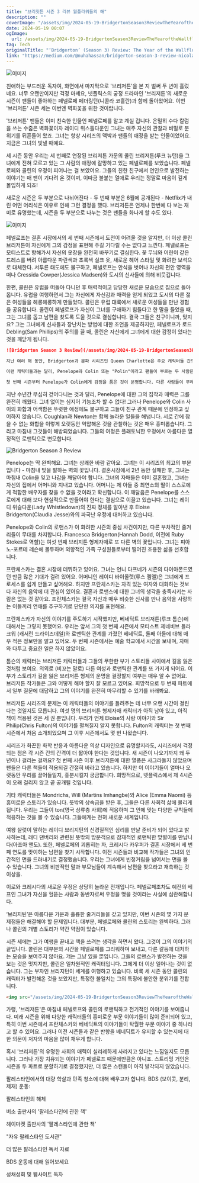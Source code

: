 ```yaml
---
title: "브리짓튼 시즌 3 리뷰 월플라워들의 해"
description: ""
coverImage: "/assets/img/2024-05-19-BridgertonSeason3ReviewTheYearoftheWallflowers_0.png"
date: 2024-05-19 00:07
ogImage: 
  url: /assets/img/2024-05-19-BridgertonSeason3ReviewTheYearoftheWallflowers_0.png
tag: Tech
originalTitle: "‘Bridgerton’ (Season 3) Review: The Year of the Wallflowers"
link: "https://medium.com/@nuhahassan/bridgerton-season-3-review-nicola-coughlan-d4ae010cde36"
---
```



![이미지](/assets/img/2024-05-19-BridgertonSeason3ReviewTheYearoftheWallflowers_0.png) 

친애하는 부드러운 독자여, 화면에서 마지막으로 '브리저튼'을 본 지 벌써 두 년이 흘렀네요. 너무 오랜만이지만 걱정 마세요, 넷플릭스의 궁정 드라마인 '브리저튼'의 새로운 시즌이 팬들이 좋아하는 페넬로페 페더링턴(니콜라 코흘란)과 함께 돌아왔어요. 이번 '브리저튼' 시즌 세는 이번엔 벽화꽃을 위한 것이랍니다.

'브리저튼' 팬들은 이미 친숙한 인물인 페넬로페를 알고 계실 겁니다. 은밀히 수다 칼럼을 쓰는 수줍은 벽화꽃이자 레이디 위스틀다운인 그녀는 매주 자신의 관찰과 비밀로 분위기를 뒤흔들어 왔죠. 그녀는 항상 시리즈의 맥박과 팬들의 애정을 받는 인물이었어요. 지금은 그녀의 빛낼 때예요.

세 시즌 동안 우리는 세 번째로 연장된 브리저튼 가문의 콜린 브리저튼(루크 뉴턴)을 그녀에게 전혀 모르고 있는 그 사람의 애정에 갈망하고 있는 페넬로페를 보았습니다. 페넬로페와 콜린의 우정이 피어나는 걸 보았어요. 그들의 친한 친구에서 연인으로 발전하는 이야기는 매 팬이 기다려 온 것이며, 이따금 불붙는 열애로 우리는 정말로 마음이 깊게 몰입하게 되죠!

<div class="content-ad"></div>

새로운 시즌은 두 부분으로 나뉘어진다 - 두 번째 부분은 6월에 공개된다 - Netflix가 내린 어떤 어리석은 이유로 인해 그런 결정을 했다. 브리저튼은 언제나 한번에 다 보는 재미로 유명했는데, 시즌을 두 부분으로 나누는 것은 팬들을 화나게 할 수도 있다.

![이미지](/assets/img/2024-05-19-BridgertonSeason3ReviewTheYearoftheWallflowers_1.png)

페넬로프는 결혼 시장에서의 세 번째 시즌에서 도전이 어려울 것을 알지만, 더 이상 콜린 브리저튼이 자신에게 그의 감정을 표현해 주길 기다릴 수는 없다고 느낀다. 페넬로프는 모티스트로 향해가서 자신의 옷장을 완전히 바꾸기로 결심한다. 꽃 무늬와 어린이 같은 드레스를 버려 아름다운 파란색과 초록색 실크 옷, 새로운 헤어 스타일 및 화려한 보석으로 대체한다. 서투른 태도에도 불구하고, 페넬로프는 안식을 벗어나 자신의 편안 영역을 떠나 Cressida Cowper(Jessica Madsen)와 도시의 신사들에 의해 비웃깁니다.

한편, 콜린은 유럽을 떠돌아 다니던 후 매력적이고 당당한 새로운 모습으로 집으로 돌아옵니다. 유럽을 여행하면서 그는 자신에게 자신감과 매력을 얻게 되었고 도시의 다른 젊은 여성들을 헤롱헤롱하게 만들었다. 콜린은 유럽 대륙에서 새로운 여성들을 만난 경험을 공유합니다. 콜린이 페넬로프가 자신이 그녀를 구애하기 힘들다고 한 말을 들었을 때, 그는 그녀를 돕고 남편을 찾도록 도울 것으로 결심합니다. 결국 그들은 친구이니까, 맞지요? 그는 그녀에게 신사들과 장난치는 방법에 대한 조언을 제공하지만, 페넬로프가 로드 Debling(Sam Phillips)의 주의를 끌 때, 콜린은 자신에게 그녀에게 대한 감정이 있다는 것을 깨닫게 됩니다.

<div class="content-ad"></div>

```markdown
![Bridgerton Season 3 Review](/assets/img/2024-05-19-BridgertonSeason3ReviewTheYearoftheWallflowers_2.png)

지난 여러 해 동안, Bridgerton과 분파 시리즈인 Queen Charlotte은 주요 캐릭터들 간의 확실한 화학 반응으로 유명해졌습니다. 첫 번째 시즌에서는 Simon Hastings (Regé Jean-Page)와 Daphne Bridgerton (Phoebe Dynevor)이 가짜 연애 또는 구애의 스토리라인을 따랐는데, 황홀하고 화끈한 장면들이 펼쳐졌습니다. Anthony Bridgerton (Jonathan Bailey)과 Kate Sharma (Simone Ashley)는 불타는 욕망으로 가득한 적대적인 사랑하는 관계의 트라이프를 따랐고, 어린 여왕 Charlotte (India Amarteifio)와 어린 킹 조지 (Corey Mylchreest)는 인종에 대한 논란적인 주제를 다룬 비극적인 적대 관계에서 사랑하는 관계로 이끌어졌습니다.

이런 캐릭터들과는 달리, Penelope와 Colin 또는 "Polin"이라고 팬들이 부르는 두 사람은 상당한 시간을 함께 보냈습니다.

첫 번째 시즌부터 Penelope가 Colin에게 감정을 품은 것이 분명합니다. 다른 사람들이 무례한 발언을 할 때 그가 그녀를 위해 일어섰으며, 최소한 Penelope에게는 그가 그의 감정을 인정해 주었습니다. 그러나 Colin이 그녀의 감정을 계속하여 무시하고 시즌 2 마지막에 한 발언으로 많은 경고 신호를 보냅니다. 화면에서 오랫동안 기다려온 로맨스를 관람하는 것은 기쁨이지만, Colin이 Penelope의 마음을 얻기 위한 노력이 가치가 있을지 의문이 드는 부분입니다. 동시에, Colin이 Penelope과 Lord Debling의 새로운 관계에 대해 질투와 아내를 빌다는 것을 보는 것은 웃긴 일입니다.
```

<div class="content-ad"></div>

지난 수년간 무심히 걷어다니는 것과 달리, Penelope에 대한 그의 집착과 매력은 그를 완전히 깨웠다. 그녀 없이는 심지어 기능조차 할 수 없다! 그러나 Penelope와 Colin 사이의 화합과 어색함은 뚜렷한 애정에도 불구하고 그들이 친구 관계 때문에 인정하고 싶어하지 않습니다. Coughlan과 Newton는 함께 놀라운 일들을 해냅니다. 서로 간에 참을 수 없는 화합을 이렇게 오랫동안 억압해온 것을 관찰하는 것은 매우 흥미롭습니다. 그리고 마침내 그것들이 해방되었습니다. 그들의 여정은 플래토닉한 우정에서 아름다운 열정적인 로맨틱으로 변모합니다.

![Bridgerton Season 3 Review](/assets/img/2024-05-19-BridgertonSeason3ReviewTheYearoftheWallflowers_3.png)

Penelope는 딱 완벽해요. 그녀는 상쾌한 바람 같아요. 그녀는 이 시리즈의 최고의 부분입니다 - 마침내 빛을 발하는 벽의 꽃입니다. 결혼시장에서 2년 동안 실패한 후, 그녀는 마침내 Colin을 잊고 나감을 깨달아야 합니다. 그녀의 자매들은 이미 결혼했고, 그녀는 자신의 집에서 어머니와 지내고 있습니다. 어머니는 제 아들 중 최연소의 딸이 스스로에게 적합한 배우자를 찾을 수 없을 것이라고 확신합니다. 이 깨달음은 Penelope를 스스로에게 대해 보다 현실적으로 만들어야 한다는 결심으로 이끌고 있습니다. 그녀는 레이디 위슬다운(Lady Whistledown)의 진짜 정체를 알아낸 후 Eloise Bridgerton(Claudia Jesse)와의 파국난 우정에 대처하고 있습니다.

Penelope와 Colin의 로맨스가 이 화려한 시즌의 중심 사건이지만, 다른 부차적인 줄거리들이 무대를 차지합니다. Francesca Bridgerton(Hannah Dodd, 이전에 Ruby Stokes로 역할)는 여섯 번째 브리지톤 형제자매로 또 다른 벽의 꽃입니다. 그녀는 피아노-포르테 레슨에 몰두하며 외향적인 가족 구성원들로부터 떨어진 조용한 삶을 선호합니다.

<div class="content-ad"></div>

프란체스카는 결혼 시장에 데뷔하고 있어요. 그녀는 언니 다프네가 시즌의 다이아몬드였던 만큼 많은 기대가 걸려 있어요. 어머니인 레이디 바이올렛(루스 젬멜)은 그녀에게 프로세스를 쉽게 만들고 싶어해요. 하지만 프란체스카는 자격 있는 여자와 대화하는 것보다 자신의 음악에 더 관심이 있어요. 결혼과 로맨스에 대한 그녀의 생각을 충족시키는 사람은 없는 것 같아요. 프란체스카는 결국 자신과 매우 비슷한 신사를 만나 음악을 사랑하는 이들끼리 연애를 추구하기로 단단한 의지를 표현해요.

프란체스카가 자신의 이야기를 주도하기 시작했지만, 베네딕트 브리저튼(루크 톰슨)에 대해서는 그렇지 못했어요. 우리는 앞서 그의 첫 번째 시즌에서 모티스트 제네비브 들라크워 (캐서린 드라이즈데일)와 로맨틱한 관계를 가졌던 베네딕트, 둘째 아들에 대해 매우 적은 정보만을 알고 있어요. 두 번째 시즌에서는 예술 학교에서 시간을 보내며, 자매와 다투고 중요한 일은 하지 않았어요.

톰슨의 캐릭터는 브리저튼 캐릭터들과 그들의 무한한 부가 스토리들 사이에서 길을 잃은 것처럼 보여요. 의외로 (비꼬는 말로) 다른 여성과 로맨틱한 관계를 또 가지게 되어요. 이 부가 스토리가 길을 잃은 브리저튼 형제의 운명을 결정할지 여부는 매우 알 수 없어요. 브리저튼 작가들은 그와 어떻게 해야 할지 잘 모르고 있어요. 희망적으로 두 번째 파트에서 일부 질문에 대답하고 그의 이야기를 완전히 마무리할 수 있기를 바래봐요.

<div class="content-ad"></div>

브리저튼 시리즈의 문제는 이 캐릭터들의 이야기를 들려주는 데 너무 오랜 시간이 걸린다는 것일지도 모릅니다. 여섯 명의 브리저튼 형제자매 캐릭터가 아직 남아 있고, 아직 책이 적용된 것은 세 권 뿐입니다. 우리가 언제 Eloise의 사랑 이야기와 Sir Philip(Chris Fulton)의 이야기를 펼쳐질지 알지 못합니다. Fulton의 캐릭터는 첫 번째 시즌에서 처음 소개되었으며 그 이후 시즌에서도 몇 번 나왔습니다.

시리즈가 화끈한 화학 반응과 아름다운 의상 디자인으로 유명할지라도, 시리즈에서 걱정되는 점은 각 시즌 간의 간격이 더 짧아야 한다는 것입니다. 새 시즌이 나오기까지 왜 두 년이나 걸리는 걸까요? 첫 번째 시즌 이후 브리저튼에 대한 열풍은 사그라들지 않았으며 팬들은 다른 책들이 적용되길 간절히 바라고 있습니다. 하지만 이 이야기들이 얼마나 오랫동안 우리를 끌어들일지, 흥분시킬지 궁금합니다. 희망적으로, 넷플릭스에서 제 4시즌이 오래 걸리지 않고 곧 공개될 것입니다.

기타 캐릭터들은 Mondrichs, Will (Martins Imhangbe)와 Alice (Emma Naomi) 등 흥미로운 스토리가 있습니다. 뜻밖의 상속금을 받은 후, 그들은 다른 사회적 삶에 몰리게 됩니다. 우리는 그들이 ton(영국 상류층 사회)에 적응하며 그 안에 맞는 다양한 규칙들에 적응하는 것을 볼 수 있습니다. 그들에게는 전혀 새로운 세계입니다.

<div class="content-ad"></div>

여왕 샬럿이 말하는 레이디 브리지틴의 신경질적인 심리를 만날 준비가 되어 있다고 밝사하는데, 래디 댄버리와 관련된 뜻밖의 방문객으로 잠재적인 로맨틱한 맞벌이를 만납니다(아조아 앤도). 또한, 페넬로페의 괴롭히는 자, 크레시다 카우퍼가 결혼 시장에서 세 번째 연도를 맞이하는 남편을 찾기 시작합니다. 이전 시즌들과 비교해 작가들은 그녀의 인간적인 면을 드러내기로 결정했습니다. 우리는 그녀에게 빈정거림을 넘어서는 면을 볼 수 있습니다. 그녀의 비판적인 말과 부모님들이 계속해서 남편을 찾으라고 재촉하는 것 이상을.

이로와 크레시다의 새로운 우정은 상당히 놀라운 전개입니다. 페넬로페조차도 예전의 베프인 그녀가 자신을 헐뜯는 사람과 동반자로써 우정을 맺을 것이라는 사실에 심란해합니다.

‘브리지틴’은 아름다운 가운과 훌륭한 줄거리들을 갖고 있지만, 이번 시즌의 몇 가지 문제점들은 해결해야 할 문제입니다. 대부분, 페넬로페와 콜린의 스토리는 완벽하다. 그러나 콜린의 개별 스토리가 약간 약점이 있습니다.

시즌 세에는 그가 여행을 끝내고 책을 쓰려는 생각을 하면서 왔다. 그것이 그의 이야기의 끝입니다. 콜린은 대부분의 시간을 페넬로페를 그리워하며 보내고, 다른 갈등에 대처하는 모습을 보여주지 않아요. 걔는 그냥 있을 뿐입니다. 그들의 로맨스가 발전하는 것을 보는 것은 멋지지만, 콜린은 일차원적인 캐릭터입니다. 그에게 더 이상 일어나는 것이 없습니다. 그는 부자인 브리지턴이 세계를 여행하고 있습니다. 비록 세 시즌 동안 콜린의 캐릭터가 발전해온 것을 보았지만, 특정한 불일치는 그의 특징에 불안한 분위기를 전합니다.

```markdown
<img src="/assets/img/2024-05-19-BridgertonSeason3ReviewTheYearoftheWallflowers_6.png" />
```

<div class="content-ad"></div>

가령, '브리저튼'은 마침내 페넬로프와 콜린의 로맨틱하고 전기적인 이야기를 보여줍니다. 미래 시즌을 위해 다양한 캐릭터들의 흥미로운 부문 이야기들이 많이 준비되어 있고, 특히 이번 시즌에서 프란체스카와 베네딕트의 이야기들이 탁월한 부문 이야기 중 하나라고 할 수 있어요. 그러나 이전 시즌들과 같은 반향을 베네딕트가 유지할 수 있는지에 대한 의문이 저자의 마음을 많이 채우게 합니다.

혹시 '브리저튼'의 유명한 사회의 매력이 실리레하게 사라지고 있다는 느낌일지도 모릅니다. 그러나 가장 치유되는 이야기가 페넬로프 때문에만큼은 아니죠. 스트리밍 거인은 시즌을 두 파트로 분할하기로 결정했지만, 더 많은 스캔들이 아직 발각되지 않았습니다.

팔레스타인에서의 대량 학살과 민족 청소에 대해 배우고자 합니다. BDS (보이콧, 분리, 제재) 운동:

팔레스타인의 해체

<div class="content-ad"></div>

버소 출판사의 '팔레스타인에 관한 책'

헤이마켓 출판사의 '팔레스타인에 관한 책'

"자유 팔레스타인 도서관"

더 많은 팔레스타인 독서 자료

<div class="content-ad"></div>

BDS 운동에 대해 읽어보세요

성채성회 및 웹사이트 독자